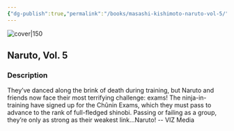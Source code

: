 ```yaml
---
{"dg-publish":true,"permalink":"/books/masashi-kishimoto-naruto-vol-5/","title":"\"Naruto, Vol. 5\"","tags":["manga","Fantasy"]}
---
```




![cover|150](http://books.google.com/books/content?id=KTvwAQAAQBAJ&printsec=frontcover&img=1&zoom=1&source=gbs_api)

## Naruto, Vol. 5

### Description

They’ve danced along the brink of death during training, but Naruto and friends now face their most terrifying challenge: exams! The ninja-in-training have signed up for the Chûnin Exams, which they must pass to advance to the rank of full-fledged shinobi. Passing or failing as a group, they’re only as strong as their weakest link...Naruto! -- VIZ Media
```